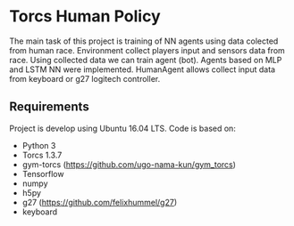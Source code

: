 # Torcs Human Policy

The main task of this project is training of NN agents using data colected from human race. Environment collect players input and sensors data from race.
Using collected data we can train agent (bot). Agents based on MLP and LSTM NN were implemented. 
HumanAgent allows collect input data from keyboard or g27 logitech controller.

## Requirements

Project is develop using Ubuntu 16.04 LTS. Code is based on:
* Python 3
* Torcs 1.3.7
* gym-torcs (https://github.com/ugo-nama-kun/gym_torcs)
* Tensorflow
* numpy
* h5py
* g27 (https://github.com/felixhummel/g27)
* keyboard
